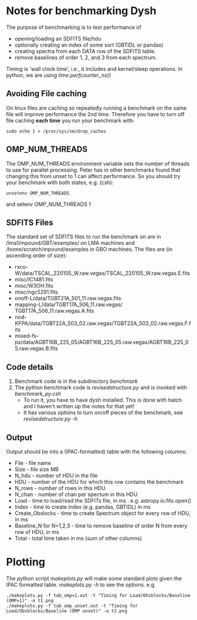 # Notes for benchmarking Dysh

The purpose of  benchmarking is to test performance  of 

- opening/loading an SDFITS file/hdu 
- optionally creating an index of some sort (GBTIDL or pandas)
- creating spectra from each DATA row of the SDFITS table.
- remove baselines of order 1, 2, and 3 from each spectrum.
 
Timing is 'wall clock time', i.e., it includes and kernel/sleep operations.  In python, we are using  *time.perfcounter_ns()*

## Avoiding File caching
On linux files are caching so repeatedly running a benchmark on the same file will improve performance the 2nd time.  Therefore you have to turn off file caching **each time** you run your benchmark with:

    sudo echo 1 > /proc/sys/vm/drop_caches

## OMP_NUM_THREADS
The OMP_NUM_THREADS environment variable sets the number of threads to use for  parallel processing.  Peter has in other benchmarks found that changing this from unset to 1 can affect performance.   So you should try your benchmark with both states, e.g. (csh):

    unsetenv OMP_NUM_THREADS

and
    setenv OMP_NUM_THREADS 1

## SDFITS Files 

The standard set of SDFITS files to run the benchmark on are in /lma1/mpound/GBT/examples/ on LMA machines and /home/scratch/mpound/examples in GBO machines.  The files are (in ascending order of size):

- rxco-W/data/TSCAL_220105_W.raw.vegas/TSCAL_220105_W.raw.vegas.E.fits
- misc/IC1481.fits
- misc/W3OH.fits
- misc/ngc5291.fits
- onoff-L/data/TGBT21A_501_11.raw.vegas.fits
- mapping-L/data/TGBT17A_506_11.raw.vegas/
TGBT17A_506_11.raw.vegas.A.fits
- nod-KFPA/data/TGBT22A_503_02.raw.vegas/TGBT22A_503_02.raw.vegas.F.fits 
- mixed-fs-ps/data/AGBT16B_225_05/AGBT16B_225_05.raw.vegas/AGBT16B_225_05.raw.vegas.B.fits

## Code details
1. Benchmark code is in the subdirectory *benchmark*
2. The python benchmark code is *revisedstructure.py* and is invoked with *benchmark_py.csh*
    -  To run it, you have to have dysh installed.  This is done with hatch and I haven't written up the notes for that yet!
    - It has various options to turn on/off pieces of the benchmark, see *revisedstructure.py -h*
 
## Output
Output should be into a (IPAC-formatted) table with the following columns:

- File - file name
- Size - file size MB
- N_hdu - number of HDU in the file
- HDU - number of the HDU for which this row contains the benchmark
- N_rows - number of rows in this HDU
- N_chan - number of chan per spectum in this HDU  
- Load - time to load/read the SDFITs file, in ms .  e.g. astropy.io.fits.open()
- Index - time to create index (e.g. pandas, GBTIDL) in ms
- Create_Obslocks - time to create Spectrum object for every row of HDU, in ms
- Baseline_N for N=1,2,3  - time to remove baseline of order N from every row of HDU, in ms
- Total - total time taken in ms (sum of other columns)

# Plotting
The python script *makeplots.py* will make some standard  plots given the IPAC formatted table.   *makeplots.py -h* to see the options. e.g.

    ./makeplots.py -f tab_omp=1.out -t "Timing for Load/Obsblocks/Baseline (OMP=1)" -o t1.png
    ./makeplots.py -f tab_omp_unset.out -t "Timing for Load/Obsblocks/Baseline (OMP unset)" -o t2.png

